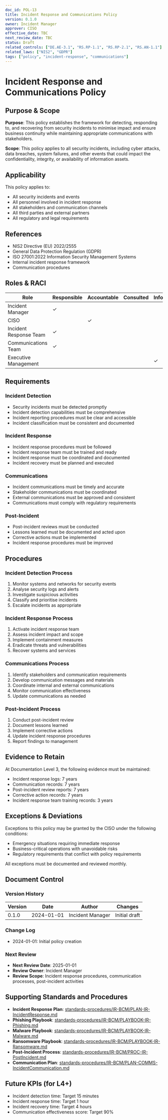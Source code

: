 ```yaml
---
doc_id: POL-13
title: Incident Response and Communications Policy
version: 0.1.0
owner: Incident Manager
approver: CISO
effective_date: TBC
next_review_date: TBC
status: Draft
related_controls: ["DE.AE-3.1", "RS.RP-1.1", "RS.RP-2.1", "RS.AN-1.1"]
related_laws: ["NIS2", "GDPR"]
tags: ["policy", "incident-response", "communications"]
---
```


# Incident Response and Communications Policy

## Purpose & Scope

**Purpose**: This policy establishes the framework for detecting, responding to, and recovering from security incidents to minimise impact and ensure business continuity while maintaining appropriate communications with stakeholders.

**Scope**: This policy applies to all security incidents, including cyber attacks, data breaches, system failures, and other events that could impact the confidentiality, integrity, or availability of information assets.

## Applicability

This policy applies to:
- All security incidents and events
- All personnel involved in incident response
- All stakeholders and communication channels
- All third parties and external partners
- All regulatory and legal requirements

## References

- NIS2 Directive (EU) 2022/2555
- General Data Protection Regulation (GDPR)
- ISO 27001:2022 Information Security Management Systems
- Internal incident response framework
- Communication procedures

## Roles & RACI

| Role | Responsible | Accountable | Consulted | Informed |
|------|-------------|-------------|-----------|----------|
| Incident Manager | ✓ | | | |
| CISO | | ✓ | | |
| Incident Response Team | ✓ | | | |
| Communications Team | ✓ | | | |
| Executive Management | | | | ✓ |

## Requirements

### Incident Detection
- Security incidents must be detected promptly
- Incident detection capabilities must be comprehensive
- Incident reporting procedures must be clear and accessible
- Incident classification must be consistent and documented

### Incident Response
- Incident response procedures must be followed
- Incident response team must be trained and ready
- Incident response must be coordinated and documented
- Incident recovery must be planned and executed

### Communications
- Incident communications must be timely and accurate
- Stakeholder communications must be coordinated
- External communications must be approved and consistent
- Communications must comply with regulatory requirements

### Post-Incident
- Post-incident reviews must be conducted
- Lessons learned must be documented and acted upon
- Corrective actions must be implemented
- Incident response procedures must be improved

## Procedures

### Incident Detection Process
1. Monitor systems and networks for security events
2. Analyse security logs and alerts
3. Investigate suspicious activities
4. Classify and prioritise incidents
5. Escalate incidents as appropriate

### Incident Response Process
1. Activate incident response team
2. Assess incident impact and scope
3. Implement containment measures
4. Eradicate threats and vulnerabilities
5. Recover systems and services

### Communications Process
1. Identify stakeholders and communication requirements
2. Develop communication messages and materials
3. Coordinate internal and external communications
4. Monitor communication effectiveness
5. Update communications as needed

### Post-Incident Process
1. Conduct post-incident review
2. Document lessons learned
3. Implement corrective actions
4. Update incident response procedures
5. Report findings to management

## Evidence to Retain

At Documentation Level 3, the following evidence must be maintained:
- Incident response logs: 7 years
- Communication records: 7 years
- Post-incident review reports: 7 years
- Corrective action records: 7 years
- Incident response team training records: 3 years

## Exceptions & Deviations

Exceptions to this policy may be granted by the CISO under the following conditions:
- Emergency situations requiring immediate response
- Business-critical operations with unavoidable risks
- Regulatory requirements that conflict with policy requirements

All exceptions must be documented and reviewed monthly.

## Document Control

### Version History
| Version | Date | Author | Changes |
|---------|------|--------|---------|
| 0.1.0 | 2024-01-01 | Incident Manager | Initial draft |

### Change Log
- 2024-01-01: Initial policy creation

### Next Review
- **Next Review Date**: 2025-01-01
- **Review Owner**: Incident Manager
- **Review Scope**: Incident response procedures, communication processes, post-incident activities

## Supporting Standards and Procedures

- **Incident Response Plan**: [standards-procedures/IR-BCM/PLAN-IR-IncidentResponse.md](../standards-procedures/IR-BCM/PLAN-IR-IncidentResponse.md)
- **Phishing Playbook**: [standards-procedures/IR-BCM/PLAYBOOK-IR-Phishing.md](../standards-procedures/IR-BCM/PLAYBOOK-IR-Phishing.md)
- **Malware Playbook**: [standards-procedures/IR-BCM/PLAYBOOK-IR-Malware.md](../standards-procedures/IR-BCM/PLAYBOOK-IR-Malware.md)
- **Ransomware Playbook**: [standards-procedures/IR-BCM/PLAYBOOK-IR-Ransomware.md](../standards-procedures/IR-BCM/PLAYBOOK-IR-Ransomware.md)
- **Post-Incident Process**: [standards-procedures/IR-BCM/PROC-IR-PostIncident.md](../standards-procedures/IR-BCM/PROC-IR-PostIncident.md)
- **Communication Plan**: [standards-procedures/IR-BCM/PLAN-COMMS-IncidentCommunication.md](../standards-procedures/IR-BCM/PLAN-COMMS-IncidentCommunication.md)

## Future KPIs (for L4+)
- Incident detection time: Target 15 minutes
- Incident response time: Target 1 hour
- Incident recovery time: Target 4 hours
- Communication effectiveness score: Target 90%
